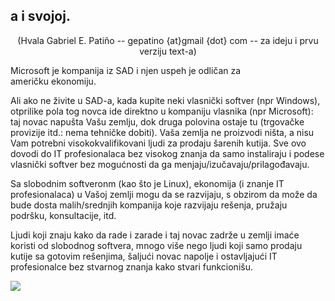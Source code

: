 <?php require("../../entete.php"); ?> <?php require("../../base.php"); ?>

<div id="corps">

<h2>a i svojoj.</h2>

<center>(Hvala Gabriel E. Patiño -- gepatino {at}gmail {dot} com -- 
za ideju i prvu verziju text-a) </center>

Microsoft je kompanija iz SAD i njen uspeh je odličan za  
američku ekonomiju.

Ali ako ne živite u SAD-a, kada kupite neki vlasnički softver
(npr Windows), otprilike pola tog novca ide direktno u kompaniju vlasnika
(npr Microsoft): taj novac napušta Vašu zemlju, dok druga polovina
ostaje tu (trgovačke provizije itd.: nema tehničke dobiti). 
Vaša zemlja ne proizvodi ništa, a nisu Vam potrebni visokokvalifikovani
ljudi za prodaju šarenih kutija. Sve ovo dovodi do IT profesionalaca bez 
visokog znanja da samo instaliraju i podese vlasnički softver 
bez mogućnosti da ga menjaju/izučavaju/prilagođavaju.

Sa slobodnim softveronm (kao što je Linux), ekonomija (i znanje IT
profesionalaca) u Vašoj zemlji mogu da se razvijaju, s obzirom da može da bude dosta
malih/srednjih kompanija koje razvijaju rešenja, pružaju podršku, 
konsultacije, itd.

Ljudi koji znaju kako da rade i zarade i taj novac zadrže u zemlji
imaće koristi od slobodnog softvera, mnogo više nego ljudi koji samo prodaju kutije 
sa gotovim rešenjima, šaljući novac napolje i ostavljajući IT profesionalce
bez stvarnog znanja kako stvari funkcionišu.

<img src="Images/earth.png" />

</div>


